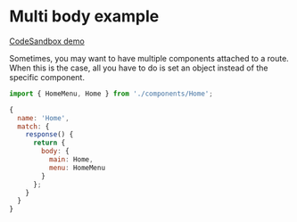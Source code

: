 # Multi body example

[CodeSandbox demo](https://codesandbox.io/s/github/pshrmn/curi/tree/master/examples/react/multi-body)

Sometimes, you may want to have multiple components attached to a route. When this is the case, all you have to do is set an object instead of the specific component.

```js
import { HomeMenu, Home } from './components/Home';

{
  name: 'Home',
  match: {
    response() {
      return {
        body: {
          main: Home,
          menu: HomeMenu
        }
      };
    }
  }
}
```

